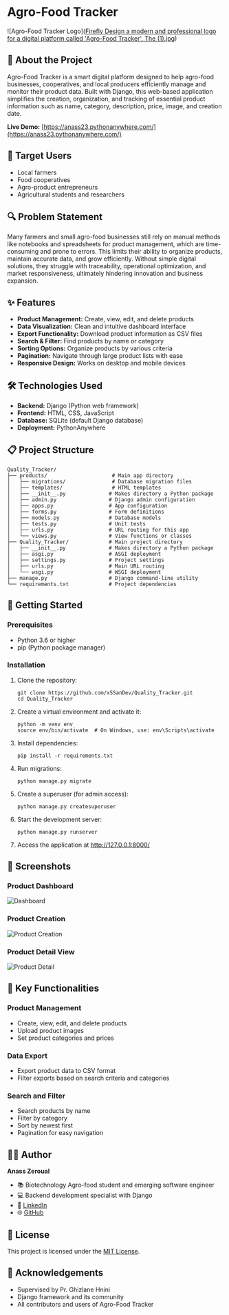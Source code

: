 # Agro-Food Tracker

![Agro-Food Tracker Logo]([Firefly Design a modern and professional logo for a digital platform called 'Agro-Food Tracker'. The (1).jpg](https://github.com/xSSanDev/Quality_Tracker/blob/master/Firefly%20Design%20a%20modern%20and%20professional%20logo%20for%20a%20digital%20platform%20called%20'Agro-Food%20Tracker'.%20The%20(1).jpg))

## 🌱 About the Project

Agro-Food Tracker is a smart digital platform designed to help agro-food businesses, cooperatives, and local producers efficiently manage and monitor their product data. Built with Django, this web-based application simplifies the creation, organization, and tracking of essential product information such as name, category, description, price, image, and creation date.

**Live Demo:** [https://anass23.pythonanywhere.com/](https://anass23.pythonanywhere.com/)

## 🎯 Target Users

- Local farmers
- Food cooperatives
- Agro-product entrepreneurs
- Agricultural students and researchers

## 🔍 Problem Statement

Many farmers and small agro-food businesses still rely on manual methods like notebooks and spreadsheets for product management, which are time-consuming and prone to errors. This limits their ability to organize products, maintain accurate data, and grow efficiently. Without simple digital solutions, they struggle with traceability, operational optimization, and market responsiveness, ultimately hindering innovation and business expansion.

## ✨ Features

- **Product Management:** Create, view, edit, and delete products
- **Data Visualization:** Clean and intuitive dashboard interface
- **Export Functionality:** Download product information as CSV files
- **Search & Filter:** Find products by name or category
- **Sorting Options:** Organize products by various criteria
- **Pagination:** Navigate through large product lists with ease
- **Responsive Design:** Works on desktop and mobile devices

## 🛠️ Technologies Used

- **Backend:** Django (Python web framework)
- **Frontend:** HTML, CSS, JavaScript
- **Database:** SQLite (default Django database)
- **Deployment:** PythonAnywhere

## 📋 Project Structure

```
Quality_Tracker/
├── products/                     # Main app directory
│   ├── migrations/               # Database migration files
│   ├── templates/                # HTML templates
│   ├── __init__.py              # Makes directory a Python package
│   ├── admin.py                 # Django admin configuration
│   ├── apps.py                  # App configuration
│   ├── forms.py                 # Form definitions
│   ├── models.py                # Database models
│   ├── tests.py                 # Unit tests
│   ├── urls.py                  # URL routing for this app
│   └── views.py                 # View functions or classes
├── Quality_Tracker/             # Main project directory
│   ├── __init__.py              # Makes directory a Python package
│   ├── asgi.py                  # ASGI deployment
│   ├── settings.py              # Project settings
│   ├── urls.py                  # Main URL routing
│   └── wsgi.py                  # WSGI deployment
├── manage.py                    # Django command-line utility
└── requirements.txt             # Project dependencies
```

## 🚀 Getting Started

### Prerequisites

- Python 3.6 or higher
- pip (Python package manager)

### Installation

1. Clone the repository:
   ```
   git clone https://github.com/xSSanDev/Quality_Tracker.git
   cd Quality_Tracker
   ```

2. Create a virtual environment and activate it:
   ```
   python -m venv env
   source env/bin/activate  # On Windows, use: env\Scripts\activate
   ```

3. Install dependencies:
   ```
   pip install -r requirements.txt
   ```

4. Run migrations:
   ```
   python manage.py migrate
   ```

5. Create a superuser (for admin access):
   ```
   python manage.py createsuperuser
   ```

6. Start the development server:
   ```
   python manage.py runserver
   ```

7. Access the application at http://127.0.0.1:8000/

## 📸 Screenshots

### Product Dashboard
![Dashboard](https://your-dashboard-screenshot-url-here.png)

### Product Creation
![Product Creation](https://your-product-creation-screenshot-url-here.png)

### Product Detail View
![Product Detail](https://your-product-detail-screenshot-url-here.png)

## 🌟 Key Functionalities

### Product Management
- Create, view, edit, and delete products
- Upload product images
- Set product categories and prices

### Data Export
- Export product data to CSV format
- Filter exports based on search criteria and categories

### Search and Filter
- Search products by name
- Filter by category
- Sort by newest first
- Pagination for easy navigation

## 👨‍💻 Author

**Anass Zeroual**
- 📚 Biotechnology Agro-food student and emerging software engineer
- 💻 Backend development specialist with Django
- 🔗 [LinkedIn](https://www.linkedin.com/in/anass-zeroual)
- 🌐 [GitHub](https://github.com/xSSanDev)

## 📄 License

This project is licensed under the [MIT License](LICENSE).

## 🙏 Acknowledgements

- Supervised by Pr. Ghizlane Hnini
- Django framework and its community
- All contributors and users of Agro-Food Tracker
